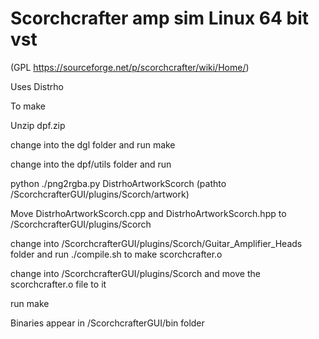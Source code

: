 # Scorchcrafter amp sim Linux 64 bit vst

(GPL https://sourceforge.net/p/scorchcrafter/wiki/Home/) 

Uses Distrho

To make

Unzip dpf.zip

change into the dgl folder and run make

change into the dpf/utils folder and run

python ./png2rgba.py DistrhoArtworkScorch (pathto /ScorchcrafterGUI/plugins/Scorch/artwork)

Move DistrhoArtworkScorch.cpp and DistrhoArtworkScorch.hpp to /ScorchcrafterGUI/plugins/Scorch

change into /ScorchcrafterGUI/plugins/Scorch/Guitar_Amplifier_Heads folder and run ./compile.sh to make scorchcrafter.o

change into /ScorchcrafterGUI/plugins/Scorch and move the scorchcrafter.o file to it

run make

Binaries appear in  /ScorchcrafterGUI/bin folder


